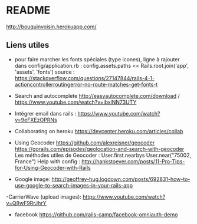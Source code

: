 # README

http://bouquinvoisin.herokuapp.com/


## Liens utiles
- pour faire marcher les fonts spéciales (type icones), ligne à rajouter dans config/application.rb :
config.assets.paths << Rails.root.join('app', 'assets', 'fonts')
source : https://stackoverflow.com/questions/27147844/rails-4-1-actioncontrollerroutingerror-no-route-matches-get-fonts-t
- Search and autocomplete http://easyautocomplete.com/download / 
https://www.youtube.com/watch?v=ibxlNN73UTY

- Intégrer email dans rails : 
https://www.youtube.com/watch?v=9eFXEzOPRNs

- Collaborating on heroku 
https://devcenter.heroku.com/articles/collab


- Using Geocoder
https://github.com/alexreisner/geocoder
https://gorails.com/episodes/geolocation-and-search-with-geocoder
 Les méthodes utiles de Geocoder : User.first.nearbys
 User.near("75002, France")
Help with config : http://hankstoever.com/posts/11-Pro-Tips-for-Using-Geocoder-with-Rails

- Google image: 
http://geoffrey-hug.logdown.com/posts/692831-how-to-use-google-to-search-images-in-your-rails-app

-CarrierWave (upload images): 
https://www.youtube.com/watch?v=Q8wF9RrJhrY

- facebook
https://github.com/rails-camp/facebook-omniauth-demo